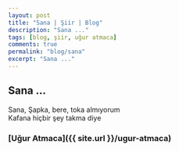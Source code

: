 ```yaml
---
layout: post
title: "Sana | Şiir | Blog"
description: "Sana ..."
tags: [blog, şiir, uğur atmaca]
comments: true
permalink: "blog/sana"
excerpt: "Sana ..."
---
```


## Sana ...
Sana,
Şapka, bere, toka almıyorum  
Kafana hiçbir şey takma diye

### [Uğur Atmaca]({{ site.url }}/ugur-atmaca)